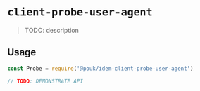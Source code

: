 # `client-probe-user-agent`

> TODO: description

## Usage

```js
const Probe = require('@pouk/idem-client-probe-user-agent')

// TODO: DEMONSTRATE API
```
